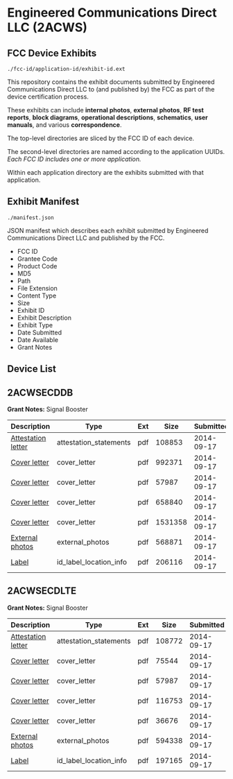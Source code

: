 # Engineered Communications Direct LLC (2ACWS)
## FCC Device Exhibits

```
./fcc-id/application-id/exhibit-id.ext
```

This repository contains the exhibit documents submitted by Engineered Communications Direct LLC to (and published by) the FCC as part of the device certification process.

These exhibits can include **internal photos**, **external photos**, **RF test reports**, **block diagrams**, **operational descriptions**, **schematics**, **user manuals**, and various **correspondence**.

The top-level directories are sliced by the FCC ID of each device.

The second-level directories are named according to the application UUIDs. *Each FCC ID includes one or more application.*

Within each application directory are the exhibits submitted with that application. 

## Exhibit Manifest

```
./manifest.json
```

JSON manifest which describes each exhibit submitted by Engineered Communications Direct LLC and published by the FCC.

- FCC ID
- Grantee Code
- Product Code
- MD5
- Path
- File Extension
- Content Type
- Size
- Exhibit ID
- Exhibit Description
- Exhibit Type
- Date Submitted
- Date Available
- Grant Notes

## Device List
## 2ACWSECDDB
**Grant Notes:** Signal Booster

| Description | Type | Ext | Size | Submitted | Available |
| ----------- | ---- | --- | ---- | --------- | --------- |
| [Attestation letter](2ACWSECDDB/76178c7b8c551f094d673b48fa4deee9/2391972.pdf) | attestation_statements | pdf | 108853 | 2014-09-17 | 2014-09-17 |
| [Cover letter](2ACWSECDDB/76178c7b8c551f094d673b48fa4deee9/2391973.pdf) | cover_letter | pdf | 992371 | 2014-09-17 | 2014-09-17 |
| [Cover letter](2ACWSECDDB/76178c7b8c551f094d673b48fa4deee9/2391974.pdf) | cover_letter | pdf | 57987 | 2014-09-17 | 2014-09-17 |
| [Cover letter](2ACWSECDDB/76178c7b8c551f094d673b48fa4deee9/2391975.pdf) | cover_letter | pdf | 658840 | 2014-09-17 | 2014-09-17 |
| [Cover letter](2ACWSECDDB/76178c7b8c551f094d673b48fa4deee9/2391976.pdf) | cover_letter | pdf | 1531358 | 2014-09-17 | 2014-09-17 |
| [External photos](2ACWSECDDB/76178c7b8c551f094d673b48fa4deee9/2391978.pdf) | external_photos | pdf | 568871 | 2014-09-17 | 2014-09-17 |
| [Label](2ACWSECDDB/76178c7b8c551f094d673b48fa4deee9/2391979.pdf) | id_label_location_info | pdf | 206116 | 2014-09-17 | 2014-09-17 |
## 2ACWSECDLTE
**Grant Notes:** Signal Booster

| Description | Type | Ext | Size | Submitted | Available |
| ----------- | ---- | --- | ---- | --------- | --------- |
| [Attestation letter](2ACWSECDLTE/26ef9867573f12a6f5ac57d9f6f1c3ab/2391890.pdf) | attestation_statements | pdf | 108772 | 2014-09-17 | 2014-09-17 |
| [Cover letter](2ACWSECDLTE/26ef9867573f12a6f5ac57d9f6f1c3ab/2391891.pdf) | cover_letter | pdf | 75544 | 2014-09-17 | 2014-09-17 |
| [Cover letter](2ACWSECDLTE/26ef9867573f12a6f5ac57d9f6f1c3ab/2391892.pdf) | cover_letter | pdf | 57987 | 2014-09-17 | 2014-09-17 |
| [Cover letter](2ACWSECDLTE/26ef9867573f12a6f5ac57d9f6f1c3ab/2391893.pdf) | cover_letter | pdf | 116753 | 2014-09-17 | 2014-09-17 |
| [Cover letter](2ACWSECDLTE/26ef9867573f12a6f5ac57d9f6f1c3ab/2391894.pdf) | cover_letter | pdf | 36676 | 2014-09-17 | 2014-09-17 |
| [External photos](2ACWSECDLTE/26ef9867573f12a6f5ac57d9f6f1c3ab/2391895.pdf) | external_photos | pdf | 594338 | 2014-09-17 | 2014-09-17 |
| [Label](2ACWSECDLTE/26ef9867573f12a6f5ac57d9f6f1c3ab/2391896.pdf) | id_label_location_info | pdf | 197165 | 2014-09-17 | 2014-09-17 |
